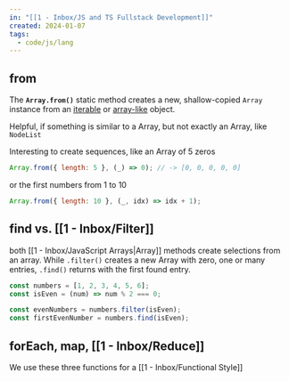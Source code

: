 ```yaml
---
in: "[[1 - Inbox/JS and TS Fullstack Development]]"
created: 2024-01-07
tags:
  - code/js/lang
---
```

## from
 
The **`Array.from()`** static method creates a new, shallow-copied `Array` instance from an [iterable](https://developer.mozilla.org/en-US/docs/Web/JavaScript/Reference/Iteration_protocols#the_iterable_protocol) or [array-like](https://developer.mozilla.org/en-US/docs/Web/JavaScript/Guide/Indexed_collections#working_with_array-like_objects) object.

Helpful, if something is similar to a Array, but not exactly an Array, like `NodeList`

Interesting to create sequences, like an Array of 5 zeros

```js
Array.from({ length: 5 }, (_) => 0); // -> [0, 0, 0, 0, 0]
```

or the first numbers from 1 to 10

```js
Array.from({ length: 10 }, (_, idx) => idx + 1);
```

## find vs. [[1 - Inbox/Filter]]

both [[1 - Inbox/JavaScript Arrays|Array]] methods create selections from an array. While `.filter()` creates a new Array with zero, one or many entries, `.find()` returns with the first found entry.

```js
const numbers = [1, 2, 3, 4, 5, 6];
const isEven = (num) => num % 2 === 0;

const evenNumbers = numbers.filter(isEven);
const firstEvenNumber = numbers.find(isEven);
```

## forEach, map, [[1 - Inbox/Reduce]]

We use these three functions for a [[1 - Inbox/Functional Style]]